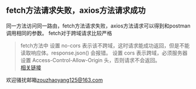 ## fetch方法请求失败，axios方法请求成功


同一方法访问同一路由，fetch方法请求失败，axios方法请求可以得到和postman调用相同的参数。
fetch对于跨域请求比较严格
>fetch方法中
设置 no-cors 表示该不跨域，这时请求能成功返回，但是不能读取响应体。response.json() 会报错。
设置 cors 表示跨域，必须服务器设置 Access-Control-Allow-Origin 头，否则请求不会返回。  
[相关链接](https://www.imooc.com/wenda/detail/511510)  

欢迎骚扰邮箱<zouzhaoyang125@163.com>